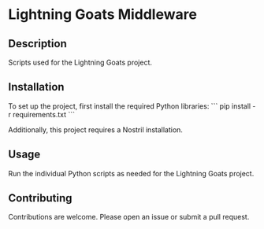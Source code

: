 # Lightning Goats Middleware

## Description
Scripts used for the Lightning Goats project.

## Installation
To set up the project, first install the required Python libraries:
\`\`\`
pip install -r requirements.txt
\`\`\`

Additionally, this project requires a Nostril installation.

## Usage
Run the individual Python scripts as needed for the Lightning Goats project.

## Contributing
Contributions are welcome. Please open an issue or submit a pull request.
